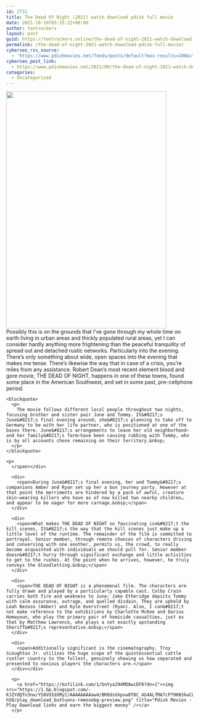 ```yaml
---
id: 2731
title: The Dead Of Night (2021) watch download pdisk full movie
date: 2021-10-16T05:35:22+00:00
author: tentrockers
layout: post
guid: https://tentrockers.online/the-dead-of-night-2021-watch-download-pdisk-full-movie/
permalink: /the-dead-of-night-2021-watch-download-pdisk-full-movie/
cyberseo_rss_source:
  - 'https://www.pdiskmovies.net/feeds/posts/default?max-results=100&start-index=501'
cyberseo_post_link:
  - https://www.pdiskmovies.net/2021/09/the-dead-of-night-2021-watch-download.html
categories:
  - Uncategorized
---
```

<div class="separator">
  <a href="https://1.bp.blogspot.com/-UdtPryBw3eQ/YTtKdVWyx6I/AAAAAAAAbBc/E-RUqUvTjxs5MQJ62knlCxpThJgwSmCcQCLcBGAsYHQ/s1481/The%2BDead%2BOf%2BNight%2B%25282021%2529%2Bwatch%2Bdownload%2Bpdisk%2Bfull%2Bmovie.jpg" imageanchor="1"><img loading="lazy" border="0" data-original-height="1481" data-original-width="1000" height="640" src="https://1.bp.blogspot.com/-UdtPryBw3eQ/YTtKdVWyx6I/AAAAAAAAbBc/E-RUqUvTjxs5MQJ62knlCxpThJgwSmCcQCLcBGAsYHQ/w432-h640/The%2BDead%2BOf%2BNight%2B%25282021%2529%2Bwatch%2Bdownload%2Bpdisk%2Bfull%2Bmovie.jpg" width="432" /></a>
</div>



<div>
  <div>
    <span>Possibly this is on the grounds that I&#8217;ve gone through my whole time on earth living in urban areas and thickly populated rural areas, yet I can consider hardly anything more frightening than the peaceful tranquility of spread out and detached rustic networks. Particularly into the evening. There&#8217;s only something about wide, open spaces into the evening that makes me tense. There&#8217;s likewise the way that in case of a crisis, you&#8217;re miles from any assistance. Robert Dean&#8217;s most recent element blood and gore movie, THE DEAD OF NIGHT, happens in one of these towns, found some place in the American Southwest, and set in some past, pre-cellphone period.&nbsp;</span>
  </div>
  
  <div>
    <span></p> 
    
    <blockquote>
      <p>
        The movie follows different local people throughout two nights, focusing brother and sister pair June and Tommy. It&#8217;s June&#8217;s final evening around; she&#8217;s planning to take off to Germany to be with her life partner, who is positioned at one of the bases there. June&#8217;s arrangements to leave her old neighborhood—and her family&#8217;s farm—have been causing rubbing with Tommy, who is by all accounts chose remaining on their territory.&nbsp;
      </p>
    </blockquote>
    
    <p>
      </span></div> 
      
      <div>
        <span>During June&#8217;s final evening, her and Tommy&#8217;s companions Amber and Ryan set up her a bon journey party. However at that point the merriments are hindered by a pack of awful, creature skin-wearing killers who have as of now killed two nearby children… and appear to be eager for more carnage.&nbsp;</span>
      </div>
      
      <div>
        <span>What makes THE DEAD OF NIGHT so fascinating isn&#8217;t the kill scenes. It&#8217;s the way that the kill scenes just make up a little level of the runtime. The remainder of the film is committed to portrayal. Senior member, through remote chances of characters driving and conversing with one another, permits us, the crowd, to really become acquainted with individuals we should pull for. Senior member doesn&#8217;t hurry through significant exchange and little activities to get to the rushes. At the point when he arrives, however, he truly conveys the bloodletting.&nbsp;</span>
      </div>
      
      <div>
        <span>THE DEAD OF NIGHT is a phenomenal film. The characters are fully drawn and played by a particularly capable cast. Colby Crain carries both fire and weakness to June; Jake Etheridge depicts Tommy with calm assurance, outrage, and quelled disdain. They are upheld by Leah Bezozo (Amber) and Kyle Overstreet (Ryan). Also, I can&#8217;t not make reference to the exhibitions by Charlotte McKee and Darius Homayoun, who play the primary pair of homicide casualties, just as that by Matthew Lawrence, who plays a not exactly upstanding Sheriff&#8217;s representative.&nbsp;</span>
      </div>
      
      <div>
        <span>Additionally significant is the cinematography. Troy Scoughton Jr. utilizes the huge scope of the quintessential cattle rustler country to the fullest, genuinely showing us how separated and presented to noxious players the characters are.</span>
      </div></div> 
      
      <p>
        <a href="https://kofilink.com/1/bnYya294MDAwcDF0?dn=1"><img src="https://1.bp.blogspot.com/-KJZYdQTn3nw/YS8VdIdXMyI/AAAAAAAAaw4/BR8dsGkpxw0T8C_4G4ALfMA7cP79KN3kwCLcBGAsYHQ/w400-h58/play_download_buttuons-removebg-preview.png" title="Pdisk Movies - Play Download links and earn the biggest money" /></a>
      </p>